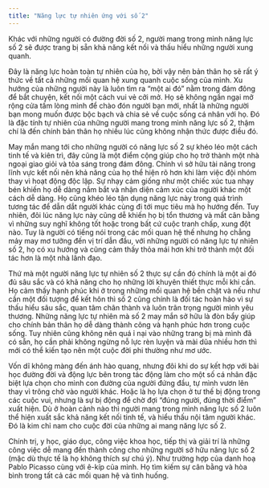 ```yaml
---
title: "Năng lực tự nhiên ứng với số 2"
---
```

Khác với những người có đường đời số 2, người mang trong mình năng lực số 2 sẽ được trang bị sẵn khả năng kết nối và thấu hiểu những người xung quanh. 

Đây là năng lực hoàn toàn tự nhiên của họ, bởi vậy nên bản thân họ sẽ rất ý thức về tất cả những mối quan hệ xung quanh cuộc sống của mình. Xu hướng của những người này là luôn tìm ra “một ai đó” nằm trong đám đông để bắt chuyện, kết nối một cách vui vẻ cởi mở. Họ sẽ không ngần ngại mở rộng cửa tấm lòng mình để chào đón người bạn mới, nhất là những người bạn mong muốn được bộc bạch và chia sẻ về cuộc sống cá nhân với họ. Đó là đặc tính tự nhiên của những người mang trong mình năng lực số 2, thậm chí là đến chính bản thân họ nhiều lúc cũng không nhận thức được điều đó.

May mắn mang tới cho những người có năng lực số 2 sự khéo léo một cách tinh tế và kiên trì, đây cũng là một điểm cộng giúp cho họ trở thành một nhà ngoại giao giỏi và tỏa sáng trong đám đông. Chính vì sở hữu tài năng trong lĩnh vực kết nối nên khả năng của họ thể hiện rõ hơn khi làm việc đội nhóm thay vì hoạt động độc lập. Sự nhạy cảm giống như một chiếc xúc tua nhạy bén khiến họ dễ dàng nắm bắt và nhận diện cảm xúc của người khác một cách dễ dàng. Họ cũng khéo léo tận dụng năng lực này trong quá trình tương tác để dẫn dắt người khác cùng đi tới mục tiêu mà họ hướng đến. Tuy nhiên, đôi lúc năng lực này cũng dễ  khiến họ bị tổn thương và mất cân bằng vì những suy nghĩ không tốt hoặc trong bất cứ cuộc tranh chấp, xung đột nào. Tuy là người có tiếng nói trong các mối quan hệ thế nhưng họ chẳng mảy may mơ tưởng đến vị trí dẫn đầu, với những người có năng lực tự nhiên số 2, họ có xu hướng và cũng cảm thấy thỏa mái hơn khi trở thành một đối tác hơn là một nhà lãnh đạo. 

Thứ mà một người năng lực tự nhiên số 2 thực sự cần đó chính là một ai đó đủ sâu sắc và có khả năng cho họ những lời khuyên thiết thực mỗi khi cần. Họ cảm thấy hạnh phúc khi ở trong những mối quan hệ bền chặt và nếu như cần một đối tượng để kết hôn thì số 2 cũng chính là đối tác hoàn hảo vì sự thấu hiểu sâu sắc, quan tâm chân thành và luôn trân trọng người mình yêu thương. 
Những năng lực tự nhiên mà số 2 may mắn sở hữu là đòn bẩy giúp cho chính bản thân họ dễ dàng thành công và hạnh phúc hơn trong cuộc sống. Tuy nhiên cũng không nên quá ỉ nại vào những trang bị mà mình đã có sẵn, họ cần phải không ngừng nỗ lực rèn luyện và mài dũa nhiều hơn thì mới có thể kiến tạo nên một cuộc đời phi thường như mơ ước. 

Vốn dĩ không màng đến ánh hào quang, nhưng đôi khi do sự kết hợp với bài học đường đời và động lực bên trong tác động làm cho một số cá nhân đặc biệt lựa chọn cho mình con đường của người đứng đầu, tự mình vươn lên thay vì trông chờ vào người khác. Hoặc là họ lựa chọn ở tư thế bị động trong các cuộc vui, nhưng là sự bị động để chờ đợi “đúng người, đúng thời điểm” xuất hiện. Dù ở hoàn cảnh nào thì người mang trong mình năng lực số 2 luôn thể hiện xuất sắc khả năng kết nối tinh tế, và hiểu thấu nội tâm người khác. Đó là kim chỉ nam cho cuộc đời của những ai mang năng lực số 2.

Chính trị, y học, giáo dục, công việc khoa học, tiếp thị và giải trí là những công việc dễ mang đến thành công cho những người sở hữu  năng lực số 2 (mặc dù thực tế là họ không thích sự chú ý). Như trường hợp của danh hoạ Pablo Picasso cùng với ê-kíp của mình. Họ tìm kiếm sự cân bằng và hòa bình trong tất cả các mối quan hệ và tình huống. 
